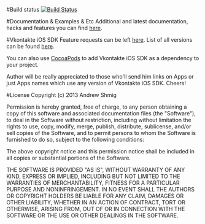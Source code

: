 #Build status
[![Build Status](https://travis-ci.org/AndrewShmig/Vkontakte-iOS-SDK-LV.png?branch=master)](https://travis-ci.org/AndrewShmig/Vkontakte-iOS-SDK-LV)

#Documentation & Examples & Etc
Additional and latest documentation, hacks and features you can find [here](http://andrewshmig.github.io/Vkontakte-iOS-SDK-LV).

#Vkontakte iOS SDK
Feature requests can be left [here](https://github.com/AndrewShmig/Vkontakte-iOS-SDK-v2.0/issues/new).
List of all versions can be found [here](https://github.com/AndrewShmig/Vkontakte-iOS-SDK-LV/releases).

You can also use [CocoaPods](https://github.com/CocoaPods/Specs/tree/master/Vkontakte-iOS-SDK-LV) to add Vkontakte iOS SDK as a dependency to your project.

Author will be really appreciated to those who'll send him links on Apps or just Apps names which use any version of Vkontakte iOS SDK. Cheers!

#License
Copyright (c) 2013 Andrew Shmig

Permission is hereby granted, free of charge, to any person obtaining a copy of this software and associated documentation files (the "Software"), to deal in the Software without restriction, including without limitation the rights to use, copy, modify, merge, publish, distribute, sublicense, and/or sell copies of the Software, and to permit persons to whom the Software is furnished to do so, subject to the following conditions:

The above copyright notice and this permission notice shall be included in all copies or substantial portions of the Software.

THE SOFTWARE IS PROVIDED "AS IS", WITHOUT WARRANTY OF ANY KIND, EXPRESS OR IMPLIED, INCLUDING BUT NOT LIMITED TO THE WARRANTIES OF MERCHANTABILITY, FITNESS FOR A PARTICULAR PURPOSE AND NONINFRINGEMENT. IN NO EVENT SHALL THE AUTHORS OR COPYRIGHT HOLDERS BE LIABLE FOR ANY CLAIM, DAMAGES OR OTHER LIABILITY, WHETHER IN AN ACTION OF CONTRACT, TORT OR OTHERWISE, ARISING FROM, OUT OF OR IN CONNECTION WITH THE SOFTWARE OR THE USE OR OTHER DEALINGS IN THE SOFTWARE.
